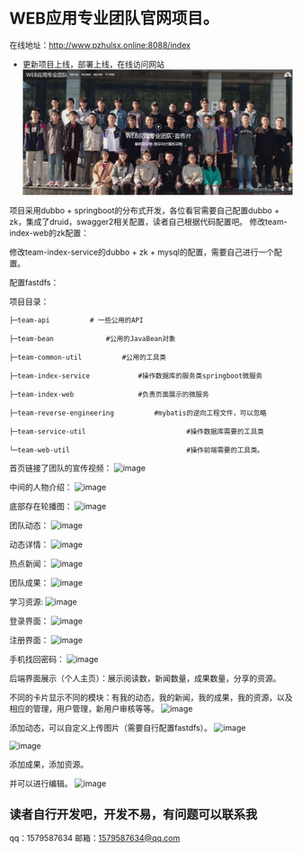 # WEB应用专业团队官网项目。
在线地址：http://www.pzhulsx.online:8088/index
- 更新项目上线，部署上线，在线访问网站
![](README_md_files/image.png?v=1&type=image)

项目采用dubbo + springboot的分布式开发，各位看官需要自己配置dubbo + zk，集成了druid，swagger2相关配置，读者自己根据代码配置吧。
修改team-index-web的zk配置：

修改team-index-service的dubbo + zk + mysql的配置，需要自己进行一个配置。

配置fastdfs：

项目目录：
```
├─team-api 			# 一些公用的API

├─team-bean 			#公用的JavaBean对象

├─team-common-util			#公用的工具类

├─team-index-service			#操作数据库的服务类springboot微服务

├─team-index-web				#负责页面展示的微服务

├─team-reverse-engineering			#mybatis的逆向工程文件，可以忽略

├─team-service-util							#操作数据库需要的工具类

└─team-web-util								#操作前端需要的工具类。
```


首页链接了团队的宣传视频：
![image](https://user-images.githubusercontent.com/83112491/115953913-d0781800-a520-11eb-91ac-e23dc53ef08f.png)


中间的人物介绍：
![image](https://user-images.githubusercontent.com/83112491/115953923-d66df900-a520-11eb-8379-be60b8b79a5a.png)

底部存在轮播图：
![image](https://user-images.githubusercontent.com/83112491/115953929-da9a1680-a520-11eb-98fd-19f9a3d614ba.png)


团队动态：
![image](https://user-images.githubusercontent.com/83112491/115953946-e2f25180-a520-11eb-9bc4-d0c818090f56.png)


动态详情：
![image](https://user-images.githubusercontent.com/83112491/115953956-e980c900-a520-11eb-8f7d-1f37c928d02e.png)


热点新闻：
![image](https://user-images.githubusercontent.com/83112491/115953967-f8677b80-a520-11eb-975e-cb8234ae1456.png)


团队成果：
![image](https://user-images.githubusercontent.com/83112491/115953989-0917f180-a521-11eb-9fd7-44e16a22197f.png)


学习资源:
![image](https://user-images.githubusercontent.com/83112491/115954001-192fd100-a521-11eb-8b51-4e74b42b9d5d.png)


登录界面：
![image](https://user-images.githubusercontent.com/83112491/115954007-21880c00-a521-11eb-8180-5e9161ffed80.png)


注册界面：
![image](https://user-images.githubusercontent.com/83112491/115954010-277ded00-a521-11eb-848a-58ffad394e55.png)


手机找回密码：
![image](https://user-images.githubusercontent.com/83112491/115954013-2f3d9180-a521-11eb-9c8e-3ada56606160.png)


后端界面展示（个人主页）：展示阅读数，新闻数量，成果数量，分享的资源。

不同的卡片显示不同的模块：有我的动态，我的新闻，我的成果，我的资源，以及相应的管理，用户管理，新用户审核等等。
![image](https://user-images.githubusercontent.com/83112491/115954024-3f557100-a521-11eb-8f0a-ee3876c4755e.png)


添加动态，可以自定义上传图片（需要自行配置fastdfs）。
![image](https://user-images.githubusercontent.com/83112491/115954026-47151580-a521-11eb-9edf-e522dc4bddd7.png)

![image](https://user-images.githubusercontent.com/83112491/115954029-4c726000-a521-11eb-8b26-bdd262b28f93.png)

添加成果，添加资源。

并可以进行编辑。
![image](https://user-images.githubusercontent.com/83112491/115954038-57c58b80-a521-11eb-881a-3eec88e2ce61.png)


## 读者自行开发吧，开发不易，有问题可以联系我

qq：1579587634 邮箱：[1579587634@qq.com](mailto:1579587634@qq.com)
